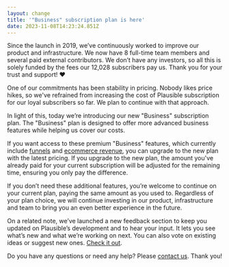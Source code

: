 ```yaml
---
layout: change
title: '"Business" subscription plan is here'
date: 2023-11-08T14:23:24.851Z
---
```

Since the launch in 2019, we’ve continuously worked to improve our product and infrastructure. We now have 8 full-time team members and several paid external contributors. We don’t have any investors, so all this is solely funded by the fees our 12,028 subscribers pay us. Thank you for your trust and support! ♥️

One of our commitments has been stability in pricing. Nobody likes price hikes, so we've refrained from increasing the cost of Plausible subscription for our loyal subscribers so far. We plan to continue with that approach. 

In light of this, today we’re introducing our new "Business" subscription plan. The "Business" plan is designed to offer more advanced business features while helping us cover our costs.

If you want access to these premium "Business" features, which currently include [funnels](https://plausible.io/docs/funnel-analysis) and [ecommerce revenue](https://plausible.io/docs/ecommerce-revenue-tracking), you can upgrade to the new plan with the latest pricing. If you upgrade to the new plan, the amount you've already paid for your current subscription will be adjusted for the remaining time, ensuring you only pay the difference.

If you don’t need these additional features, you’re welcome to continue on your current plan, paying the same amount as you used to. Regardless of your plan choice, we will continue investing in our product, infrastructure and team to bring you an even better experience in the future.

On a related note, we’ve launched a new feedback section to keep you updated on Plausible’s development and to hear your input. It lets you see what’s new and what we’re working on next. You can also vote on existing ideas or suggest new ones. [Check it out](https://feedback.plausible.io). 

Do you have any questions or need any help? Please [contact us](https://plausible.io/contact). Thank you!